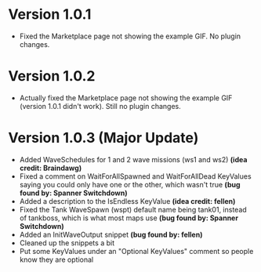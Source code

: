 # Version 1.0.1
- Fixed the Marketplace page not showing the example GIF. No plugin changes.
# Version 1.0.2
- Actually fixed the Marketplace page not showing the example GIF (version 1.0.1 didn't work). Still no plugin changes.
# Version 1.0.3 (Major Update)
- Added WaveSchedules for 1 and 2 wave missions (ws1 and ws2) **(idea credit: Braindawg)**
- Fixed a comment on WaitForAllSpawned and WaitForAllDead KeyValues saying you could only have one or the other, which wasn't true **(bug found by: Spanner Switchdown)**
- Added a description to the IsEndless KeyValue **(idea credit: fellen)**
- Fixed the Tank WaveSpawn (wspt) default name being tank01, instead of tankboss, which is what most maps use **(bug found by: Spanner Switchdown)**
- Added an InitWaveOutput snippet **(bug found by: fellen)**
- Cleaned up the snippets a bit
- Put some KeyValues under an "Optional KeyValues" comment so people know they are optional